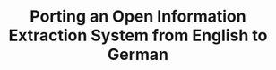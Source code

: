---
title: Porting an Open Information Extraction System from English to German 
authors: Tobias Falke, Gabriel Stanovsky, Iryna Gurevych, Ido Dagan 
venue: EMNLP 2016
pdf: NONE
pdf-ext: https://www.ukp.tu-darmstadt.de/fileadmin/user_upload/Group_UKP/publikationen/2016/EMNLP_2016_PropsDE_cr.pdf
bib: NONE
bib-ext: https://www.ukp.tu-darmstadt.de/publications/details/?no_cache=1&tx_bibtex_pi1%5Bpub_id%5D=TUD-CS-2016-0181&type=99&tx_bibtex_pi1%5Bbibtex%5D=yes
code: http://u.cs.biu.ac.il/~stanovg/props.html
layout: post
---